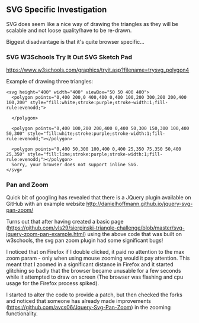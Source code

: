 ## SVG Specific Investigation ##

SVG does seem like a nice way of drawing the triangles as they will be scalable and not loose quality/have to be re-drawn.

Biggest disadvantage is that it's quite browser specific...

### SVG W3Schools Try It Out SVG Sketch Pad ###

https://www.w3schools.com/graphics/tryit.asp?filename=trysvg_polygon4

Example of drawing three triangles:

```
<svg height="400" width="400" viewBox="50 50 400 400">
  <polygon points="0,400 200,0 400,400 0,400 100,200 300,200 200,400 100,200" style="fill:white;stroke:purple;stroke-width:1;fill-rule:evenodd;">
  
  </polygon>
  
  <polygon points="0,400 100,200 200,400 0,400 50,300 150,300 100,400 50,300" style="fill:white;stroke:purple;stroke-width:1;fill-rule:evenodd;"></polygon>
  
  <polygon points="0,400 50,300 100,400 0,400 25,350 75,350 50,400 25,350" style="fill:lime;stroke:purple;stroke-width:1;fill-rule:evenodd;"></polygon>
  Sorry, your browser does not support inline SVG.
</svg>
```

### Pan and Zoom ###

Quick bit of googling has revealed that there is a JQuery plugin available on GitHub with an example website http://danielhoffmann.github.io/jquery-svg-pan-zoom/

Turns out that after having created a basic page (https://github.com/vls29/sierpinski-triangle-challenge/blob/master/svg-jquery-zoom-pan-example.html) using the above code that was built on w3schools, the svg pan zoom plugin had some significant bugs!  

I noticed that on Firefox if I double clicked, it paid no attention to the max zoom param - only when using mouse zooming would it pay attention.  This meant that I zoomed in a significant distance in Firefox and it started glitching so badly that the browser became unusable for a few seconds while it attempted to draw on screen (The browser was flashing and cpu usage for the Firefox process spiked).

I started to alter the code to provide a patch, but then checked the forks and noticed that someone has already made improvements (https://github.com/avcs06/Jquery-Svg-Pan-Zoom) in the zooming functionality.

